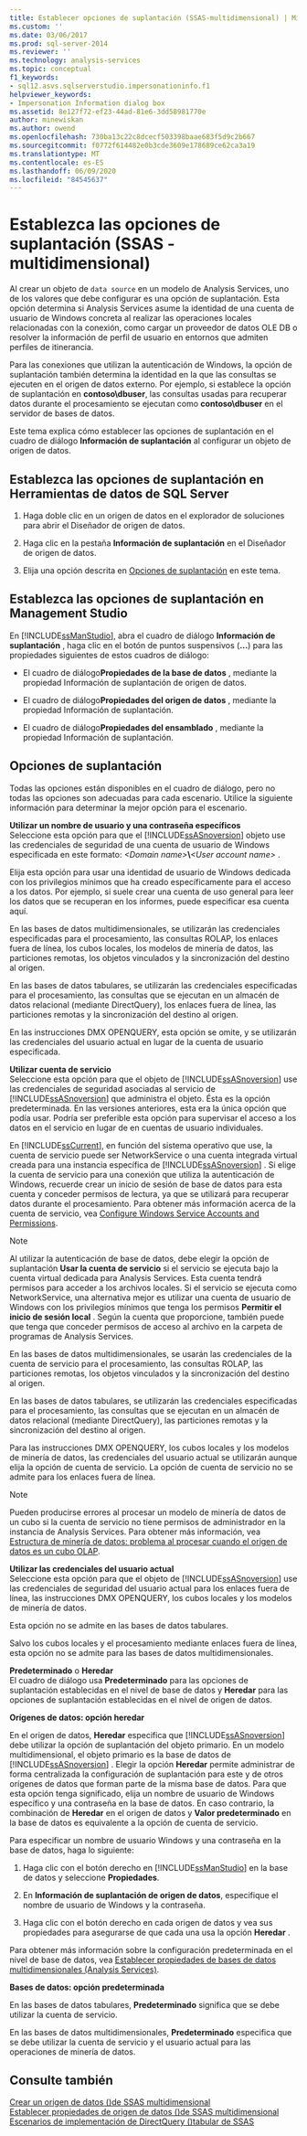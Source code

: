 ```yaml
---
title: Establecer opciones de suplantación (SSAS-multidimensional) | Microsoft Docs
ms.custom: ''
ms.date: 03/06/2017
ms.prod: sql-server-2014
ms.reviewer: ''
ms.technology: analysis-services
ms.topic: conceptual
f1_keywords:
- sql12.asvs.sqlserverstudio.impersonationinfo.f1
helpviewer_keywords:
- Impersonation Information dialog box
ms.assetid: 8e127f72-ef23-44ad-81e6-3dd58981770e
author: minewiskan
ms.author: owend
ms.openlocfilehash: 730ba13c22c8dcecf503398baae683f5d9c2b667
ms.sourcegitcommit: f0772f614482e0b3cde3609e178689ce62ca3a19
ms.translationtype: MT
ms.contentlocale: es-ES
ms.lasthandoff: 06/09/2020
ms.locfileid: "84545637"
---
```

# <a name="set-impersonation-options-ssas---multidimensional"></a>Establezca las opciones de suplantación (SSAS - multidimensional)
  Al crear un objeto de `data source` en un modelo de Analysis Services, uno de los valores que debe configurar es una opción de suplantación. Esta opción determina si Analysis Services asume la identidad de una cuenta de usuario de Windows concreta al realizar las operaciones locales relacionadas con la conexión, como cargar un proveedor de datos OLE DB o resolver la información de perfil de usuario en entornos que admiten perfiles de itinerancia.  
  
 Para las conexiones que utilizan la autenticación de Windows, la opción de suplantación también determina la identidad en la que las consultas se ejecuten en el origen de datos externo. Por ejemplo, si establece la opción de suplantación en **contoso\dbuser**, las consultas usadas para recuperar datos durante el procesamiento se ejecutan como **contoso\dbuser** en el servidor de bases de datos.  
  
 Este tema explica cómo establecer las opciones de suplantación en el cuadro de diálogo **Información de suplantación** al configurar un objeto de origen de datos.  
  
## <a name="set-impersonation-options-in-sql-server-data-tools"></a>Establezca las opciones de suplantación en Herramientas de datos de SQL Server  
  
1.  Haga doble clic en un origen de datos en el explorador de soluciones para abrir el Diseñador de origen de datos.  
  
2.  Haga clic en la pestaña **Información de suplantación** en el Diseñador de origen de datos.  
  
3.  Elija una opción descrita en [Opciones de suplantación](#bkmk_options) en este tema.  
  
## <a name="set-impersonation-options-in-management-studio"></a>Establezca las opciones de suplantación en Management Studio  
 En [!INCLUDE[ssManStudio](../../includes/ssmanstudio-md.md)], abra el cuadro de diálogo **Información de suplantación** , haga clic en el botón de puntos suspensivos (**…**) para las propiedades siguientes de estos cuadros de diálogo:  
  
-   El cuadro de diálogo**Propiedades de la base de datos** , mediante la propiedad Información de suplantación de origen de datos.  
  
-   El cuadro de diálogo**Propiedades del origen de datos** , mediante la propiedad Información de suplantación.  
  
-   El cuadro de diálogo**Propiedades del ensamblado** , mediante la propiedad Información de suplantación.  
  
##  <a name="impersonation-options"></a><a name="bkmk_options"></a> Opciones de suplantación  
 Todas las opciones están disponibles en el cuadro de diálogo, pero no todas las opciones son adecuadas para cada escenario. Utilice la siguiente información para determinar la mejor opción para el escenario.  
  
 **Utilizar un nombre de usuario y una contraseña específicos**  
 Seleccione esta opción para que el [!INCLUDE[ssASnoversion](../../includes/ssasnoversion-md.md)] objeto use las credenciales de seguridad de una cuenta de usuario de Windows especificada en este formato: *\<Domain name>***\\***\<User account name>* .  
  
 Elija esta opción para usar una identidad de usuario de Windows dedicada con los privilegios mínimos que ha creado específicamente para el acceso a los datos. Por ejemplo, si suele crear una cuenta de uso general para leer los datos que se recuperan en los informes, puede especificar esa cuenta aquí.  
  
 En las bases de datos multidimensionales, se utilizarán las credenciales especificadas para el procesamiento, las consultas ROLAP, los enlaces fuera de línea, los cubos locales, los modelos de minería de datos, las particiones remotas, los objetos vinculados y la sincronización del destino al origen.  
  
 En las bases de datos tabulares, se utilizarán las credenciales especificadas para el procesamiento, las consultas que se ejecutan en un almacén de datos relacional (mediante DirectQuery), los enlaces fuera de línea, las particiones remotas y la sincronización del destino al origen.  
  
 En las instrucciones DMX OPENQUERY, esta opción se omite, y se utilizarán las credenciales del usuario actual en lugar de la cuenta de usuario especificada.  
  
 **Utilizar cuenta de servicio**  
 Seleccione esta opción para que el objeto de [!INCLUDE[ssASnoversion](../../includes/ssasnoversion-md.md)] use las credenciales de seguridad asociadas al servicio de [!INCLUDE[ssASnoversion](../../includes/ssasnoversion-md.md)] que administra el objeto. Ésta es la opción predeterminada. En las versiones anteriores, esta era la única opción que podía usar. Podría ser preferible esta opción para supervisar el acceso a los datos en el servicio en lugar de en cuentas de usuario individuales.  
  
 En [!INCLUDE[ssCurrent](../../includes/sscurrent-md.md)], en función del sistema operativo que use, la cuenta de servicio puede ser NetworkService o una cuenta integrada virtual creada para una instancia específica de [!INCLUDE[ssASnoversion](../../includes/ssasnoversion-md.md)] . Si elige la cuenta de servicio para una conexión que utiliza la autenticación de Windows, recuerde crear un inicio de sesión de base de datos para esta cuenta y conceder permisos de lectura, ya que se utilizará para recuperar datos durante el procesamiento. Para obtener más información acerca de la cuenta de servicio, vea [Configure Windows Service Accounts and Permissions](../../database-engine/configure-windows/configure-windows-service-accounts-and-permissions.md).  
  
> [!NOTE]  
>  Al utilizar la autenticación de base de datos, debe elegir la opción de suplantación **Usar la cuenta de servicio** si el servicio se ejecuta bajo la cuenta virtual dedicada para Analysis Services. Esta cuenta tendrá permisos para acceder a los archivos locales. Si el servicio se ejecuta como NetworkService, una alternativa mejor es utilizar una cuenta de usuario de Windows con los privilegios mínimos que tenga los permisos **Permitir el inicio de sesión local** . Según la cuenta que proporcione, también puede que tenga que conceder permisos de acceso al archivo en la carpeta de programas de Analysis Services.  
  
 En las bases de datos multidimensionales, se usarán las credenciales de la cuenta de servicio para el procesamiento, las consultas ROLAP, las particiones remotas, los objetos vinculados y la sincronización del destino al origen.  
  
 En las bases de datos tabulares, se utilizarán las credenciales especificadas para el procesamiento, las consultas que se ejecutan en un almacén de datos relacional (mediante DirectQuery), las particiones remotas y la sincronización del destino al origen.  
  
 Para las instrucciones DMX OPENQUERY, los cubos locales y los modelos de minería de datos, las credenciales del usuario actual se utilizarán aunque elija la opción de cuenta de servicio. La opción de cuenta de servicio no se admite para los enlaces fuera de línea.  
  
> [!NOTE]  
>  Pueden producirse errores al procesar un modelo de minería de datos de un cubo si la cuenta de servicio no tiene permisos de administrador en la instancia de Analysis Services. Para obtener más información, vea [Estructura de minería de datos: problema al procesar cuando el origen de datos es un cubo OLAP](https://go.microsoft.com/fwlink/?LinkId=251610).  
  
 **Utilizar las credenciales del usuario actual**  
 Seleccione esta opción para que el objeto de [!INCLUDE[ssASnoversion](../../includes/ssasnoversion-md.md)] use las credenciales de seguridad del usuario actual para los enlaces fuera de línea, las instrucciones DMX OPENQUERY, los cubos locales y los modelos de minería de datos.  
  
 Esta opción no se admite en las bases de datos tabulares.  
  
 Salvo los cubos locales y el procesamiento mediante enlaces fuera de línea, esta opción no se admite para las bases de datos multidimensionales.  
  
 **Predeterminado** o **Heredar**  
 El cuadro de diálogo usa **Predeterminado** para las opciones de suplantación establecidas en el nivel de base de datos y **Heredar** para las opciones de suplantación establecidas en el nivel de origen de datos.  
  
 **Orígenes de datos: opción heredar**  
  
 En el origen de datos, **Heredar** especifica que [!INCLUDE[ssASnoversion](../../includes/ssasnoversion-md.md)] debe utilizar la opción de suplantación del objeto primario. En un modelo multidimensional, el objeto primario es la base de datos de [!INCLUDE[ssASnoversion](../../includes/ssasnoversion-md.md)] . Elegir la opción **Heredar** permite administrar de forma centralizada la configuración de suplantación para este y de otros orígenes de datos que forman parte de la misma base de datos. Para que esta opción tenga significado, elija un nombre de usuario de Windows específico y una contraseña en la base de datos. En caso contrario, la combinación de **Heredar** en el origen de datos y **Valor predeterminado** en la base de datos es equivalente a la opción de cuenta de servicio.  
  
 Para especificar un nombre de usuario Windows y una contraseña en la base de datos, haga lo siguiente:  
  
1.  Haga clic con el botón derecho en [!INCLUDE[ssManStudio](../../includes/ssmanstudio-md.md)] en la base de datos y seleccione **Propiedades**.  
  
2.  En **Información de suplantación de origen de datos**, especifique el nombre de usuario de Windows y la contraseña.  
  
3.  Haga clic con el botón derecho en cada origen de datos y vea sus propiedades para asegurarse de que cada una usa la opción **Heredar** .  
  
 Para obtener más información sobre la configuración predeterminada en el nivel de base de datos, vea [Establecer propiedades de bases de datos multidimensionales &#40;Analysis Services&#41;](set-multidimensional-database-properties-analysis-services.md).  
  
 **Bases de datos: opción predeterminada**  
  
 En las bases de datos tabulares, **Predeterminado** significa que se debe utilizar la cuenta de servicio.  
  
 En las bases de datos multidimensionales, **Predeterminado** especifica que se debe utilizar la cuenta de servicio y el usuario actual para las operaciones de minería de datos.  
  
## <a name="see-also"></a>Consulte también  
 [Crear un origen de datos &#40;&#41;de SSAS multidimensional](create-a-data-source-ssas-multidimensional.md)   
 [Establecer propiedades de origen de datos &#40;&#41;de SSAS multidimensional](set-data-source-properties-ssas-multidimensional.md)   
 [Escenarios de implementación de DirectQuery &#40;&#41;tabular de SSAS](../directquery-deployment-scenarios-ssas-tabular.md)  
  
  
